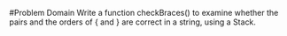 #Problem Domain
Write a function checkBraces() to examine whether the pairs and the orders of { and } are correct in a string, using a Stack.

